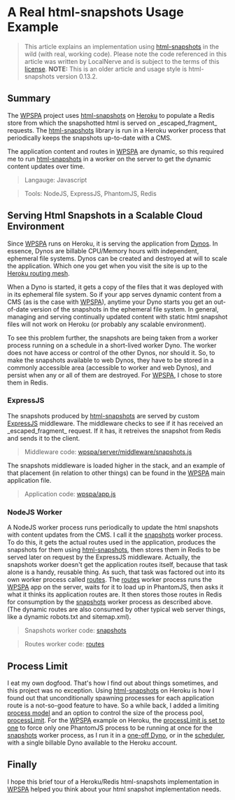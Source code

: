 # A Real html-snapshots Usage Example

> This article explains an implementation using [html-snapshots](https://github.com/localnerve/html-snapshots) in the wild \(with real, working code\). Please note the code referenced in this article was written by LocalNerve and is subject to the terms of this [license](https://github.com/localnerve/wpspa/blob/master/LICENSE.txt). **NOTE:** This is an older article and usage style is html-snapshots version 0.13.2.

## Summary
The [WPSPA](http://github.com/localnerve/wpspa) project uses [html-snapshots](https://github.com/localnerve/html-snapshots) on [Heroku](https://www.heroku.com/) to populate a Redis store from which the snapshotted html is served on \_escaped\_fragment\_ requests. The [html-snapshots](https://github.com/localnerve/html-snapshots) library is run in a Heroku worker process that periodically keeps the snapshots up-to-date with a CMS.

The application content and routes in [WPSPA](http://github.com/localnerve/wpspa) are dynamic, so this required me to run [html-snapshots](https://github.com/localnerve/html-snapshots) in a worker on the server to get the dynamic content updates over time.

> Langauge: Javascript

> Tools: NodeJS, ExpressJS, PhantomJS, Redis

## Serving Html Snapshots in a Scalable Cloud Environment
Since [WPSPA](http://github.com/localnerve/wpspa) runs on Heroku, it is serving the application from [Dynos](https://devcenter.heroku.com/articles/dynos). In essence, Dynos are billable CPU/Memory hours with independent, ephemeral file systems. Dynos can be created and destroyed at will to scale the application. Which one you get when you visit the site is up to the [Heroku routing mesh](https://devcenter.heroku.com/articles/http-routing).

When a Dyno is started, it gets a copy of the files that it was deployed with in its ephemeral file system. So if your app serves dynamic content from a CMS \(as is the case with [WPSPA](http://github.com/localnerve/wpspa)\), anytime your Dyno starts you get an out-of-date version of the snapshots in the ephemeral file system. In general, managing and serving continually updated content with static html snapshot files will not work on Heroku \(or probably any scalable environment\).

To see this problem further, the snapshots are being taken from a worker process running on a schedule in a short-lived worker Dyno. The worker does not have access or control of the other Dynos, nor should it. So, to make the snapshots available to web Dynos, they have to be stored in a commonly accessible area \(accessible to worker and web Dynos\), and persist when any or all of them are destroyed. For [WPSPA](http://github.com/localnerve/wpspa), I chose to store them in Redis.

### ExpressJS
The snapshots produced by [html-snapshots](https://github.com/localnerve/html-snapshots) are served by custom [ExpressJS](http://expressjs.com/) middleware. The middleware checks to see if it has received an \_escaped\_fragment\_ request. If it has, it retreives the snapshot from Redis and sends it to the client.

> Middleware code: [wpspa/server/middleware/snapshots.js](https://github.com/localnerve/wpspa/blob/master/server/middleware/snapshots.js)

The snapshots middleware is loaded higher in the stack, and an example of that placement \(in relation to other things\) can be found in the [WPSPA](http://github.com/localnerve/wpspa) main application file.

> Application code: [wpspa/app.js](https://github.com/localnerve/wpspa/blob/master/app.js)

### NodeJS Worker
A NodeJS worker process runs periodically to update the html snapshots with content updates from the CMS. I call it the [snapshots](https://github.com/localnerve/wpspa/blob/master/server/workers/snapshots/lib/index.js) worker process. To do this, it gets the actual routes used in the application, produces the snapshots for them using [html-snapshots](https://github.com/localnerve/html-snapshots), then stores them in Redis to be served later on request by the ExpressJS middleware. Actually, the snapshots worker doesn't get the application routes itself, because that task alone is a handy, reusable thing. As such, that task was factored out into its own worker process called [routes](https://github.com/localnerve/wpspa/blob/master/server/workers/routes/lib/index.js).
The [routes](https://github.com/localnerve/wpspa/blob/master/server/workers/routes/lib/index.js) worker process runs the [WPSPA](http://github.com/localnerve/wpspa) app on the server, waits for it to load up in PhantomJS, then asks it what it thinks its application routes are. It then stores those routes in Redis for consumption by the [snapshots](https://github.com/localnerve/wpspa/blob/master/server/workers/snapshots/lib/index.js) worker process as described above. \(The dynamic routes are also consumed by other typical web server things, like a dynamic robots.txt and sitemap.xml\).

> Snapshots worker code: [snapshots](https://github.com/localnerve/wpspa/blob/master/server/workers/snapshots/lib/index.js)

> Routes worker code: [routes](https://github.com/localnerve/wpspa/blob/master/server/workers/routes/lib/index.js)

## Process Limit
I eat my own dogfood. That's how I find out about things sometimes, and this project was no exception. Using [html-snapshots](https://github.com/localnerve/html-snapshots) on Heroku is how I found out that unconditionally spawning processes for each application route is a not-so-good feature to have. So a while back, I added a limiting [process model](https://github.com/localnerve/html-snapshots/tree/rc-7.1#process-model) and an option to control the size of the process pool, [processLimit](https://github.com/localnerve/html-snapshots/blob/master/README.md#process-control-options). For the [WPSPA](http://github.com/localnerve/wpspa) example on Heroku, the [processLimit is set to one](https://github.com/localnerve/wpspa/blob/16c8b5ef2dbea6593572e914f5f3693c0f9f73fc/server/config/config.json#L43) to force only one PhantomJS process to be running at once for the [snapshots](https://github.com/localnerve/wpspa/blob/master/server/workers/snapshots/lib/index.js) worker process, as I run it in a [one-off Dyno](https://devcenter.heroku.com/articles/one-off-dynos), or in the [scheduler](https://addons.heroku.com/scheduler), with a single billable Dyno available to the Heroku account.

## Finally
I hope this brief tour of a Heroku/Redis html-snapshots implementation in [WPSPA](http://github.com/localnerve/wpspa) helped you think about your html snapshot implementation needs.
